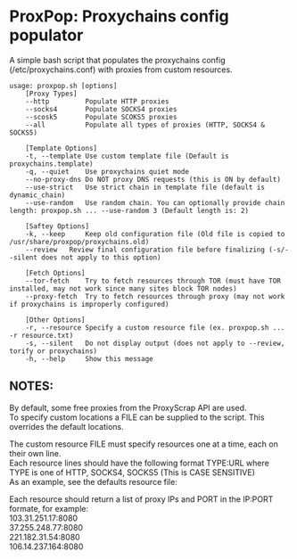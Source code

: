 # ProxPop: Proxychains config populator
A simple bash script that populates the proxychains config (/etc/proxychains.conf) with proxies from custom resources.

```
usage: proxpop.sh [options]
	[Proxy Types]
	--http         Populate HTTP proxies
	--socks4       Populate SOCKS4 proxies
	--scosk5       Populate SCOKS5 proxies
	--all          Populate all types of proxies (HTTP, SOCKS4 & SOCKS5)
	
	[Template Options]
	-t, --template Use custom template file (Default is proxychains.template)
	-q, --quiet    Use proxychains quiet mode
	--no-proxy-dns Do NOT proxy DNS requests (this is ON by default)
	--use-strict   Use strict chain in template file (default is dynamic_chain)
	--use-random   Use random chain. You can optionally provide chain length: proxpop.sh ... --use-random 3 (Default length is: 2)
	
	[Saftey Options]
	-k, --keep     Keep old configuration file (Old file is copied to /usr/share/proxpop/proxychains.old)
	--review   Review final configuration file before finalizing (-s/--silent does not apply to this option)
	
	[Fetch Options]
	--tor-fetch    Try to fetch resources through TOR (must have TOR installed, may not work since many sites block TOR nodes)
	--proxy-fetch  Try to fetch resources through proxy (may not work if proxychains is improperly configured)
	
	[Other Options]
	-r, --resource Specify a custom resource file (ex. proxpop.sh ... -r resource.txt)
	-s, --silent   Do not display output (does not apply to --review, torify or proxychains)
	-h, --help     Show this message
```

## NOTES:
By default, some free proxies from the ProxyScrap API are used.  
To specify custom locations a FILE can be supplied to the script. This overrides the default locations.  

The custom resource FILE must specify resources one at a time, each on their own line.  
Each resource lines should have the following format TYPE:URL where TYPE is one of HTTP, SOCKS4, SOCKS5 (This is CASE SENSITIVE)  
As an example, see the defaults resource file:  

Each resource should return a list of proxy IPs and PORT in the IP:PORT formate, for example:  
103.31.251.17:8080  
37.255.248.77:8080  
221.182.31.54:8080  
106.14.237.164:8080  
